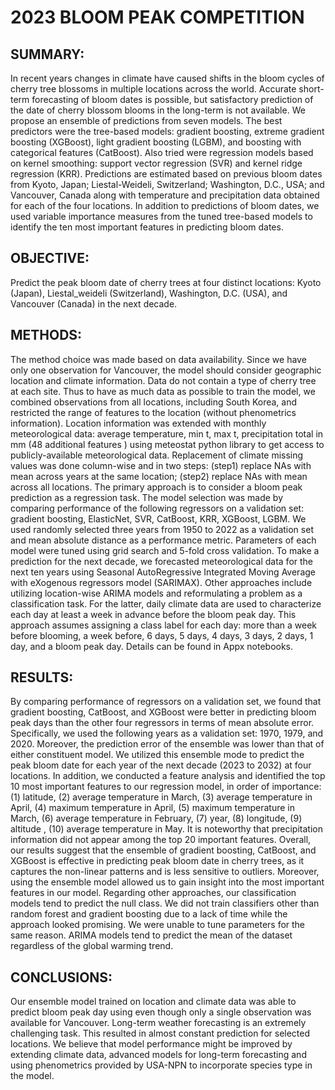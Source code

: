 # 2023 BLOOM PEAK COMPETITION

## SUMMARY:

In recent years changes in climate have caused shifts in the bloom cycles of cherry tree blossoms in multiple locations across the world. Accurate short-term forecasting of bloom dates is possible, but satisfactory prediction of the date of cherry blossom blooms in the long-term is not available. We propose an ensemble of predictions from seven models. The best predictors were the tree-based models: gradient boosting, extreme gradient boosting (XGBoost), light gradient boosting (LGBM), and boosting with categorical features (CatBoost). Also tried were regression models based on kernel smoothing: support vector regression (SVR) and kernel ridge regression (KRR). Predictions are estimated based on previous bloom dates from Kyoto, Japan; Liestal-Weideli, Switzerland; Washington, D.C., USA; and Vancouver, Canada along with temperature and precipitation data obtained for each of the four locations. In addition to predictions of bloom dates, we used variable importance measures from the tuned tree-based models to identify the ten most important features in predicting bloom dates.
 
## OBJECTIVE:

Predict the peak bloom date of cherry trees at four distinct locations: Kyoto (Japan), Liestal_weideli (Switzerland), Washington, D.C. (USA), and Vancouver (Canada) in the next decade. 

## METHODS:

The method choice was made based on data availability. Since we have only one observation for Vancouver, the model should consider geographic location and climate information. Data do not contain a type of cherry tree at each site. Thus to have as much data as possible to train the model, we combined observations from all locations, including South Korea, and restricted the range of features to the location (without phenometrics information). Location information was extended with monthly meteorological data: average temperature, min t, max t, precipitation total in mm (48 additional features ) using meteostat python library to get access to publicly-available meteorological data. Replacement of climate missing values was done column-wise and  in two steps: (step1) replace NAs with mean across years at the same location; (step2) replace NAs with mean across all locations.
The primary approach is to consider a bloom peak prediction as a regression task. The model selection was made by comparing performance of the following regressors on a validation set: gradient boosting, ElasticNet, SVR, CatBoost, KRR, XGBoost, LGBM. We used randomly selected three years from 1950 to 2022 as a validation set and mean absolute distance as a performance metric. Parameters of each model were tuned using grid search and 5-fold cross validation. To make a prediction for the next decade, we forecasted meteorological data for the next ten years using Seasonal AutoRegressive Integrated Moving Average with eXogenous regressors model (SARIMAX). Other approaches include utilizing location-wise ARIMA models and reformulating a problem as a classification task. For the latter, daily climate data are used to characterize each day at least a week in advance before the bloom peak day. This approach assumes assigning a class label for each day: more than a week before blooming, a week before, 6 days, 5 days, 4 days, 3 days, 2 days, 1 day, and a bloom peak day. Details can be found in Appx notebooks. 

## RESULTS:

By comparing performance of regressors on a validation set, we found that gradient boosting, CatBoost, and XGBoost were better in predicting bloom peak days than the other four regressors in terms of mean absolute error. Specifically, we used the following years as a validation set: 1970, 1979, and 2020. Moreover, the prediction error of the ensemble was lower than that of either constituent model. We utilized this ensemble mode to predict the peak bloom date for each year of the next decade (2023 to 2032) at four locations. In addition, we conducted a feature analysis and identified the top 10 most important features to our regression model, in order of importance: (1) latitude, (2) average temperature in March, (3) average temperature in April, (4) maximum temperature in April, (5) maximum temperature in March, (6) average temperature in February, (7) year, (8) longitude, (9) altitude , (10) average temperature in May. It is noteworthy that precipitation information did not appear among the top 20 important features. Overall, our results suggest that the ensemble of gradient boosting, CatBoost, and XGBoost is effective in predicting peak bloom date in cherry trees, as it captures the non-linear patterns and is less sensitive to outliers. Moreover, using the ensemble model allowed us to gain insight into the most important features in our model. Regarding other approaches, our classification models tend to predict the null class. We did not train classifiers other than random forest and gradient boosting due to a lack of time while the approach looked promising. We were unable to tune parameters for the same reason. ARIMA models tend to predict the mean of the dataset regardless of the global warming trend. 

## CONCLUSIONS:

Our ensemble model trained on location and climate data was  able to predict bloom peak day using even though only a single observation was available for Vancouver. Long-term weather forecasting is an extremely challenging task. This resulted in almost constant prediction for selected locations. We believe that model performance might be improved by extending climate data, advanced models for long-term forecasting and using phenometrics provided by USA-NPN to incorporate species type in the model.
